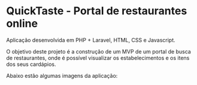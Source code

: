 <div style="width: 100%;">
    <h1>
        QuickTaste - Portal de restaurantes online
    </h1>
    <p>
        Aplicação desenvolvida em PHP + Laravel, HTML, CSS e Javascript.
    </p>
    <p>
        O objetivo deste projeto é a construção de um MVP de um portal de busca de restaurantes, onde é possível visualizar os estabelecimentos e os itens dos seus cardápios.
    </p>
    <p>
        Abaixo estão algumas imagens da aplicação:
    </p>
</div>
